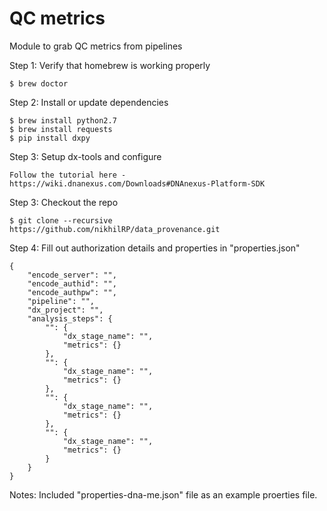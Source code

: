 # QC metrics
Module to grab QC metrics from pipelines

Step 1: Verify that homebrew is working properly

    $ brew doctor

Step 2: Install or update dependencies

    $ brew install python2.7
    $ brew install requests
    $ pip install dxpy

Step 3: Setup dx-tools and configure

    Follow the tutorial here - https://wiki.dnanexus.com/Downloads#DNAnexus-Platform-SDK

Step 3: Checkout the repo

    $ git clone --recursive https://github.com/nikhilRP/data_provenance.git

Step 4: Fill out authorization details and properties in "properties.json"

    {
        "encode_server": "",
        "encode_authid": "",
        "encode_authpw": "",
        "pipeline": "",
        "dx_project": "",
        "analysis_steps": {
            "": {
                "dx_stage_name": "",
                "metrics": {}
            },
            "": {
                "dx_stage_name": "",
                "metrics": {}
            },
            "": {
                "dx_stage_name": "",
                "metrics": {}
            },
            "": {
                "dx_stage_name": "",
                "metrics": {}
            }
        }
    }

Notes: Included "properties-dna-me.json" file as an example proerties file.
